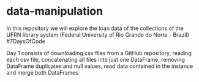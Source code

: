 # data-manipulation
In this repository we will explore the loan data of the collections of the UFRN library system (Federal University of Rio Grande do Norte - Brazil) #7DaysOfCode

Day 1 consists of downloading csv files from a GitHub repository, reading each csv file, concatenating all files into just one DataFrame, removing DataFrame duplicates 
and null values, read data contained in the instance and merge both DataFrames
